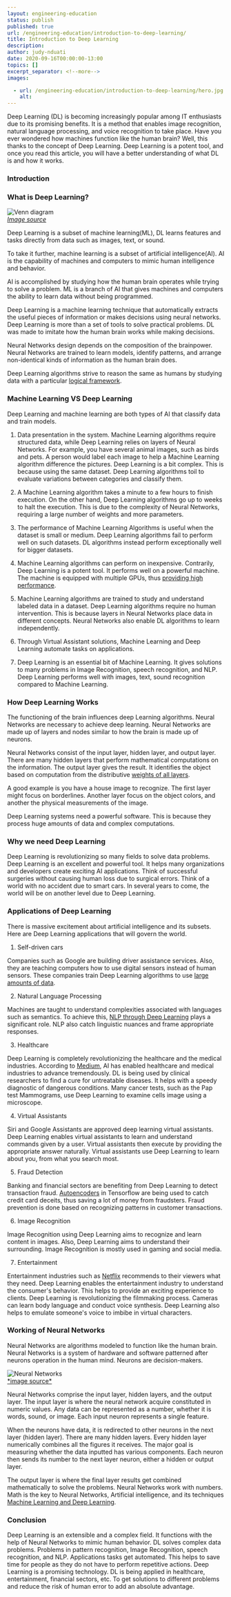 ```yaml
---
layout: engineering-education
status: publish
published: true
url: /engineering-education/introduction-to-deep-learning/
title: Introduction to Deep Learning
description:
author: judy-nduati
date: 2020-09-16T00:00:00-13:00
topics: []
excerpt_separator: <!--more-->
images:

  - url: /engineering-education/introduction-to-deep-learning/hero.jpg
    alt:
---
```

Deep Learning (DL) is becoming increasingly popular among IT enthusiasts due to its promising benefits. It is a method that enables image recognition, natural language processing, and voice recognition to take place. Have you ever wondered how machines function like the human brain? Well, this thanks to the concept of Deep Learning. Deep Learning is a potent tool, and once you read this article, you will have a better understanding of what DL is and how it works.
<!--more-->
### Introduction
### What is Deep Learning?

![Venn diagram](/engineering-education/introduction-to-deep-learning/ai-ml-dl.jpg)<br>
[*Image source*](https://towardsdatascience.com/cousins-of-artificial-intelligence-dda4edc27b55)

Deep Learning is a subset of machine learning(ML), DL learns features and tasks directly from data such as images, text, or sound.

To take it further, machine learning is a subset of artificial intelligence(AI). AI is the capability of machines and computers to mimic human intelligence and behavior.

AI is accomplished by studying how the human brain operates while trying to solve a problem. ML is a branch of AI that gives machines and computers the ability to learn data without being programmed.

Deep Learning is a machine learning technique that automatically extracts the useful pieces of information or makes decisions using neural networks. Deep Learning is more than a set of tools to solve practical problems. DL was made to imitate how the human brain works while making decisions.

Neural Networks design depends on the composition of the brainpower. Neural Networks are trained to learn models, identify patterns, and arrange non-identical kinds of information as the human brain does.

Deep Learning algorithms strive to reason the same as humans by studying data with a particular [logical framework](https://medium.com/tebs-lab/introduction-to-deep-learning-a46e92cb0022).

### Machine Learning VS Deep Learning
Deep Learning and machine learning are both types of AI that classify data and train models.

1. Data presentation in the system. Machine Learning algorithms require structured data, while Deep Learning relies on layers of Neural Networks. For example, you have several animal images, such as birds and pets. A person would label each image to help a Machine Learning algorithm difference the pictures. Deep Learning is a bit complex. This is because using the same dataset. Deep Learning algorithms toil to evaluate variations between categories and classify them.

2. A Machine Learning algorithm takes a minute to a few hours to finish execution. On the other hand, Deep Learning algorithms go up to weeks to halt the execution. This is due to the complexity of Neural Networks, requiring a large number of weights and more parameters.

3. The performance of Machine Learning Algorithms is useful when the dataset is small or medium. Deep Learning algorithms fail to perform well on such datasets. DL algorithms instead perform exceptionally well for bigger datasets.

4.	Machine Learning algorithms can perform on inexpensive. Contrarily, Deep Learning is a potent tool. It performs well on a powerful machine. The machine is equipped with multiple GPUs, thus [providing high performance](https://hackr.io/blog/machine-learning-vs-deep-learning).

5. Machine Learning algorithms are trained to study and understand labeled data in a dataset. Deep Learning algorithms require no human intervention. This is because layers in Neural Networks place data in different concepts. Neural Networks also enable DL algorithms to learn independently.

6. Through Virtual Assistant solutions, Machine Learning and Deep Learning automate tasks on applications.

7.	Deep Learning is an essential bit of Machine Learning. It gives solutions to many problems in Image Recognition, speech recognition, and NLP. Deep Learning performs well with images, text, sound recognition compared to Machine Learning.

### How Deep Learning Works
The functioning of the brain influences deep Learning algorithms. Neural Networks are necessary to achieve deep learning. Neural Networks are made up of layers and nodes similar to how the brain is made up of neurons.

Neural Networks consist of the input layer, hidden layer, and output layer. There are many hidden layers that perform mathematical computations on the information. The output layer gives the result. It identifies the object based on computation from the distributive  [weights of all layers](https://www.modev.com/blog/how-deep-learning-works).

A good example is you have a house image to recognize. The first layer might focus on borderlines. Another layer focus on the object colors, and another the physical measurements of the image.

Deep Learning systems need a powerful software. This is because they process huge amounts of data and complex computations.

### Why we need Deep Learning
Deep Learning is revolutionizing so many fields to solve data problems. Deep Learning is an excellent and powerful tool. It helps many organizations and developers create exciting AI applications. Think of successful surgeries without causing human loss due to surgical errors. Think of a world with no accident due to smart cars. In several years to come, the world will be on another level due to Deep Learning.

### Applications of Deep Learning
There is massive excitement about artificial intelligence and its subsets. Here are Deep Learning applications that will govern the world.

1. Self-driven cars

Companies such as Google are building driver assistance services. Also, they are teaching computers how to use digital sensors instead of human sensors. These companies train Deep Learning algorithms to use [large amounts of data](https://medium.com/breathe-publication/top-15-deep-learning-applications-that-will-rule-the-world-in-2018-and-beyond-7c6130c43b01).

2. Natural Language Processing

Machines are taught to understand complexities associated with languages such as semantics. To achieve this, [NLP through Deep Learning](https://www.mygreatlearning.com/blog/natural-language-processing-tutorial/) plays a significant role. NLP also catch linguistic nuances and frame appropriate responses.

3. Healthcare

Deep Learning is completely revolutionizing the healthcare and the medical industries. According to [Medium](https://medium.com/breathe-publication/top-15-deep-learning-applications-that-will-rule-the-world-in-2018-and-beyond-7c6130c43b01), AI has enabled healthcare and medical industries to advance tremendously. DL is being used by clinical researchers to find a cure for untreatable diseases. It helps with a speedy diagnostic of dangerous conditions. Many cancer tests, such as the Pap test Mammograms, use Deep Learning to examine cells image using a microscope.

4. Virtual Assistants

Siri and Google Assistants are approved deep learning virtual assistants. Deep Learning enables virtual assistants to learn and understand commands given by a user. Virtual assistants then execute by providing the appropriate answer naturally. Virtual assistants use Deep Learning to learn about you, from what you search most.

5. Fraud Detection

Banking and financial sectors are benefiting from Deep Learning to detect transaction fraud. [Autoencoders](https://www.mygreatlearning.com/blog/deep-learning-applications/) in Tensorflow are being used to catch credit card deceits, thus saving a lot of money from fraudsters. Fraud prevention is done based on recognizing patterns in customer transactions.

6. Image Recognition

Image Recognition using Deep Learning aims to recognize and learn content in images. Also, Deep Learning aims to understand their surrounding. Image Recognition is mostly used in gaming and social media.

7. Entertainment

Entertainment industries such as [Netflix](https://www.netflix.com/ke-en/) recommends to their viewers what they need. Deep Learning enables the entertainment industry to understand the consumer's behavior. This helps to provide an exciting experience to clients. Deep Learning is revolutionizing the filmmaking process. Cameras can learn body language and conduct voice synthesis. Deep Learning also helps to emulate someone's voice to imbibe in virtual characters.

### Working of Neural Networks
Neural Networks are algorithms modeled to function like the human brain. Neural Networks is a system of hardware and software patterned after neurons operation in the human mind. Neurons are decision-makers.

![Neural Networks](/engineering-education/introduction-to-deep-learning/neural-networks.jpg)<br>
[\*image source\*](https://medium.com/coinmonks/the-artificial-neural-networks-handbook-part-1-f9ceb0e376b4)

Neural Networks comprise the input layer, hidden layers, and the output layer. The input layer is where the neural network acquire constituted in numeric values. Any data can be represented as a number, whether it is words, sound, or image. Each input neuron represents a single feature.

When the neurons have data, it is redirected to other neurons in the next layer (hidden layer). There are many hidden layers. Every hidden layer numerically combines all the figures it receives. The major goal is measuring whether the data inputted has various components. Each neuron then sends its number to the next layer neuron, either a hidden or output layer.

The output layer is where the final layer results get combined mathematically to solve the problems. Neural Networks work with numbers. Math is the key to Neural Networks, Artificial intelligence, and its techniques [Machine Learning and Deep Learning](http://neuralnetworksanddeeplearning.com/chap1.html).

### Conclusion
Deep Learning is an extensible and a complex field. It functions with the help of Neural Networks to mimic human behavior. DL solves complex data problems. Problems in pattern recognition, Image Recognition, speech recognition, and NLP. Applications tasks get automated. This helps to save time for people as they do not have to perform repetitive actions. Deep Learning is a promising technology. DL is being applied in healthcare, entertainment, financial sectors, etc.
To get solutions to different problems and reduce the risk of human error to add an absolute advantage.
